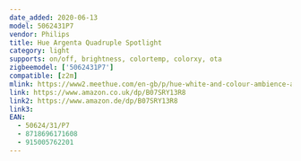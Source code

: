 ```yaml
---
date_added: 2020-06-13
model: 5062431P7
vendor: Philips
title: Hue Argenta Quadruple Spotlight
category: light
supports: on/off, brightness, colortemp, colorxy, ota
zigbeemodel: ['5062431P7']
compatible: [z2m]
mlink: https://www2.meethue.com/en-gb/p/hue-white-and-colour-ambience-argenta-quadruple-spotlight/5062431P7
link: https://www.amazon.co.uk/dp/B07SRY13R8
link2: https://www.amazon.de/dp/B07SRY13R8
link3: 
EAN: 
  - 50624/31/P7
  - 8718696171608
  - 915005762201
---
```

